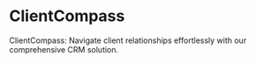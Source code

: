 # ClientCompass
 ClientCompass: Navigate client relationships effortlessly with our comprehensive CRM solution.
